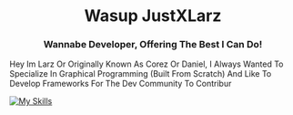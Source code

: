 <h1 align="center">Wasup JustXLarz</h1>
<h3 align="center">Wannabe Developer, Offering The Best I Can Do!</h3>


  Hey Im Larz Or Originally Known As Corez Or Daniel, I Always Wanted To Specialize In Graphical Programming (Built From Scratch)
  And Like To Develop Frameworks For The Dev Community To Contribur


  [![My Skills](https://skillicons.dev/icons?i=js,html,css,c++,java+lua)](https://skillicons.dev)
